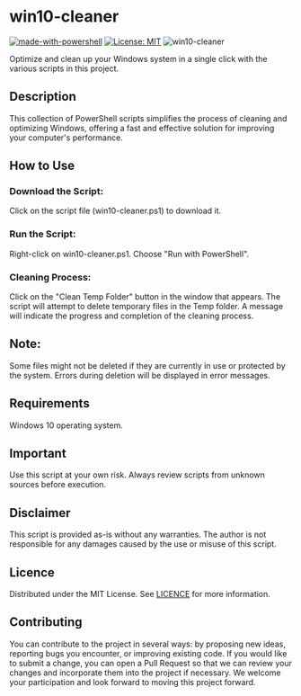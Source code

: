 # win10-cleaner

[![made-with-powershell](https://img.shields.io/badge/PowerShell-1f425f?logo=Powershell)](https://microsoft.com/PowerShell)
[![License: MIT](https://img.shields.io/badge/License-MIT-yellow.svg)](https://opensource.org/licenses/MIT)
![win10-cleaner](https://img.shields.io/badge/beta_v1.0.3-blue)

Optimize and clean up your Windows system in a single click with the various scripts in this project.

## Description

This collection of PowerShell scripts simplifies the process of cleaning and optimizing Windows, offering a fast and effective solution for improving your computer's performance.

## How to Use

### Download the Script:

Click on the script file (win10-cleaner.ps1) to download it.

### Run the Script:

Right-click on win10-cleaner.ps1.
Choose "Run with PowerShell".

### Cleaning Process:

Click on the "Clean Temp Folder" button in the window that appears.
The script will attempt to delete temporary files in the Temp folder.
A message will indicate the progress and completion of the cleaning process.

## Note:

Some files might not be deleted if they are currently in use or protected by the system.
Errors during deletion will be displayed in error messages.

## Requirements

Windows 10 operating system.

## Important

Use this script at your own risk. Always review scripts from unknown sources before execution.

## Disclaimer

This script is provided as-is without any warranties. The author is not responsible for any damages caused by the use or misuse of this script.

## Licence

Distributed under the MIT License. See [LICENCE](https://github.com/Antyss77/win10-cleaner/blob/main/LICENSE) for more information.

## Contributing

You can contribute to the project in several ways: by proposing new ideas, reporting bugs you encounter, or improving existing code. If you would like to submit a change, you can open a Pull Request so that we can review your changes and incorporate them into the project if necessary. We welcome your participation and look forward to moving this project forward.
